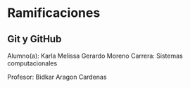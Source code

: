 # Ramificaciones
## Git y GitHub

Alumno(a): Karla Melissa Gerardo Moreno
Carrera: Sistemas computacionales

Profesor: Bidkar Aragon Cardenas
